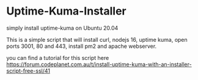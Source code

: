 # Uptime-Kuma-Installer
simply install uptime-kuma on Ubuntu 20.04


This is a simple script that will install curl, nodejs 16, uptime kuma, open ports 3001, 80 and 443, install pm2 and apache webserver.

you can find a tutorial for this script here
https://forum.codeplanet.com.au/t/install-uptime-kuma-with-an-installer-script-free-ssl/41


